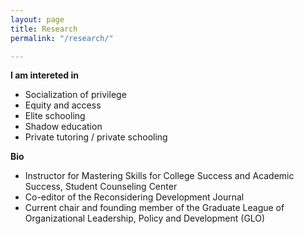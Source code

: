 ```yaml
---
layout: page
title: Research
permalink: "/research/"

---
```

**I am intereted in** 

* Socialization of privilege
* Equity and access
* Elite schooling
* Shadow education
* Private tutoring / private schooling

**Bio**

* Instructor for Mastering Skills for College Success and Academic Success, Student Counseling Center
* Co-editor of the Reconsidering Development Journal
* Current chair and founding member of the Graduate League of Organizational Leadership, Policy and Development (GLO)